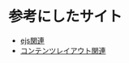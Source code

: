 # 参考にしたサイト
- [ejs関連](https://enlyt.co.jp/blog/node-js-2)
- [コンテンツレイアウト関連](https://www.site-convert.com/archives/2063)